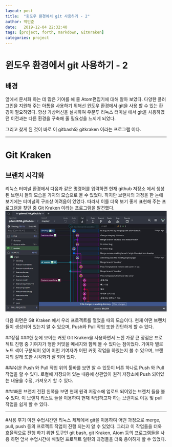 ```yaml
---
layout: post
title:  "윈도우 환경에서 git 사용하기 - 2"
author: 박민준
date:   2019-12-04 22:32:40
tags: [project, forth, markdown, GitKraken]
categories: project
---
```


# 윈도우 환경에서 git 사용하기 - 2

## 배경
앞에서 문서화 하는 데 많은 기여를 해 줄 Atom편집기에 대해 알아 보았다. 다양한 플러그인을 지원해 주는 아톰을 사용하기 위해선 윈도우 환경에서 git을 사용 할 수 있는 환경이 필요하였다. 항상 가상머신을 설치하여 우분투 리눅스 터미널 에서 git을 사용하였던 이전과는 다른 환경을 구축해 줄 필요성을 느끼게 되었다.

그리고 찾게 된 것이 바로 이 gitbash와 gitkraken 이라는 프로그램 이다.

--------------------------------------------
# Git Kraken
## 브랜치 시각화
리눅스 터미널 환경에서 다음과 같은 명령어를 입력하면 현재 github 저장소 에서 생성된 브랜치 들의 모습을 가지의 모습으로 볼 수 있었다.
하지만 브랜치의 과정을 한 눈에 보기에는 터미널의 구조상 어려움이 있었다. 따라서 이를 더욱 보기 좋게 표현해 주는 프로그램을 찾던 중 Git Kraken 이라는 프로그램을 발견했다.
![크라켄 캡쳐화면](/assets/크라켄%20캡쳐화면.JPG)

다음 화면은 Git Kraken 에서 우리 프로젝트를 열었을 때의 모습이다. 현재 어떤 브랜치 들이 생성되어 있는지 알 수 있으며, Push와 Pull 작업 또한 간단하게 할 수 있다.

##장점
###한 눈에 보이는 커밋
Git Kraken을 사용하면서 느낀 가장 큰 장점은 프로젝트 진행 중 기여자가 행한 커밋을 메세지와 함께 볼 수 있다는 점이었다. 기여자 별로 노드 색이 구분되어 있어 어떤 기여자가 어떤 커밋 작업을 하였는지 볼 수 있으며, 브랜치의 갈래 또한 시각화가 잘 되어 있다.

###쉬운 Push 와 Pull 작업
위의 툴바를 보면 알 수 있듯이 버튼 하나로 Push 와 Pull 작업을 할 수 있다. 로컬에 저장되어 있는 내용에 상관없이 원격 저장소에 Push 되어있는 내용을 수정, 가져오기 할 수 있다.

###빠른 브랜치 전환
왼쪽을 보면 현재 원격 저장소에 업로드 되어있는 브랜치 들을 볼 수 있다. 이 브랜치 리스트 들을 이용하여 현재 작업하고자 하는 브랜치로 이동 및 pull 작업을 쉽게 할 수 있다.

-----------------------------------------
#사용 후기
이전 수업시간엔 리눅스 체제에서 git을 이용하여 어떤 과정으로 merge, pull, push 등의 프로젝트 작업이 진행 되는지 알 수 있었다. 그리고 이 작업들을 더욱 효율적으로 진행 하기 위한 도구인 git bash, git Kraken, Atom 등의 프로그램들을 사용 하면 앞서 수업시간에 배웠던 프로젝트 일련의 과정들을 더욱 용이하게 할 수 있었다.
